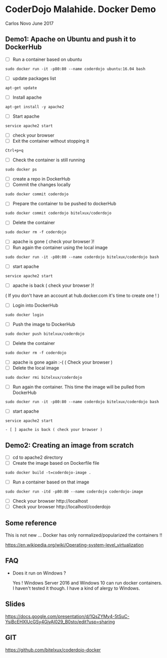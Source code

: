 # CoderDojo Malahide. Docker Demo

Carlos Novo June 2017

##  Demo1: Apache on Ubuntu and push it to DockerHub

  - [ ] Run a container based on ubuntu

  ```
  sudo docker run -it -p80:80 --name coderdojo ubuntu:16.04 bash
  ```

  - [ ] update packages list

  ```
  apt-get update
  ```
  - [ ] Install apache

  ```
  apt-get install -y apache2
  ```

  - [ ] Start apache

  ```
  service apache2 start
  ```
  - [ ] check your browser
  - [ ] Exit the container without stopping it

  ```
  Ctrl+p+q
  ```

  - [ ] Check the container is still running

  ```
  sudo docker ps
  ```

  - [ ] create a repo in DockerHub
  - [ ] Commit the changes locally

  ```
  sudo docker commit coderdojo
  ```

  - [ ] Prepare the container to be pushed to dockerHub

  ```
  sudo docker commit coderdojo bitelxux/coderdojo
  ```

  - [ ] Delete the container

  ```
  sudo docker rm -f coderdojo
  ```

  - [ ] apache is gone ( check your browser )!
  - [ ] Run again the container using the local image

  ```
  sudo docker run -it -p80:80 --name coderdojo bitelxux/coderdojo bash
  ```

  - [ ] start apache

  ```
  service apache2 start
  ```

  - [ ] apache is back ( check your browser )!

  ( If you don't have an account at hub.docker.com it's time to create one ! )

  - [ ] Login into DockerHub

  ```
  sudo docker login
  ```

  - [ ] Push the image to DockerHub

  ```
  sudo docker push bitelxux/coderdojo
  ```

  - [ ] Delete the container

  ```
  sudo docker rm -f coderdojo
  ```

  - [ ] apache is gone again :-( ( Check your browser )
  - [ ] Delete the local image

  ```
  sudo docker rmi bitelxux/coderdojo
  ```

  - [ ] Run again the container. This time the image will be pulled from DockerHub

  ```
  sudo docker run -it -p80:80 --name coderdojo bitelxux/coderdojo bash
  ```

  - [ ] start apache

  ```
  service apache2 start
  ```
    - [ ] apache is back ( check your browser )


## Demo2: Creating an image from scratch

  - [ ] cd to apache2 directory
  - [ ] Create the image based on Dockerfile file

  ```
  sudo docker build -t=coderdojo-image .
  ```

  - [ ] Run a container based on that image

  ```
  sudo docker run -itd -p80:80 --name coderdojo coderdojo-image
  ```

  - [ ] Check your browser http://localhost
  - [ ] Check your browser http://localhost/coderdojo

## Some reference

This is not new ... Docker has only normalized/popularized the containers !!

https://en.wikipedia.org/wiki/Operating-system-level_virtualization

## FAQ

- Does it run on Windows ?

  Yes ! Windows Server 2016 and Windows 10 can run docker containers.
I haven't tested it though. I have a kind of alergy to Windows.

## Slides

https://docs.google.com/presentation/d/1QsZYMy4-5tSuC-YsiBcEHXlUcGSy4GjyAI029_B0sto/edit?usp=sharing

## GIT

https://github.com/bitelxux/coderdojo-docker
